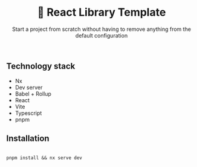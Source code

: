 <h1 align="center">
🚅 React Library Template
</h1>
<p align="center">
    Start a project from scratch without having to remove anything from the default configuration
<p>
<br/>


## Technology stack

- Nx
- Dev server
- Babel + Rollup
- React
- Vite
- Typescript
- pnpm

## Installation

```shell

pnpm install && nx serve dev

```
